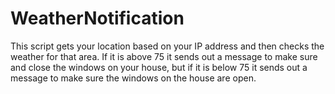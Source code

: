 # WeatherNotification
This script gets your location based on your IP address and then checks the weather for that area. If it is above 75 it sends out a message to make sure and close the windows on your house, but if it is below 75 it sends out a message to make sure the windows on the house are open.
